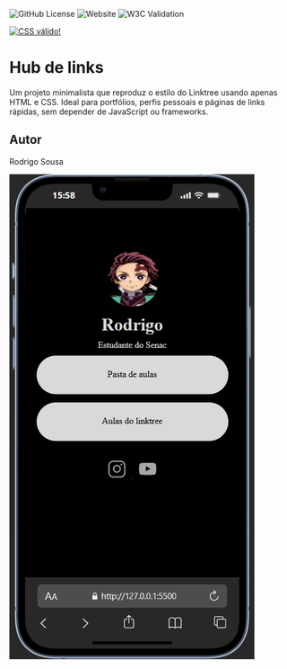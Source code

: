 ![GitHub License](https://img.shields.io/github/license/soy-soysa/linktree?style=flat)
![Website](https://img.shields.io/website?url=https%3A%2F%2Fsoy-soysa.github.io%2Flinktree)
![W3C Validation](https://img.shields.io/w3c-validation/html?targetUrl=https%3A%2F%2Fsoy-soysa.github.io%2Flinktree)

<p>
    <a href="https://jigsaw.w3.org/css-validator/check/referer">
        <img style="border:0;width:88px;height:31px"
            src="https://jigsaw.w3.org/css-validator/images/vcss"
            alt="CSS válido!" />
    </a>
</p>

# Hub de links
Um projeto minimalista que reproduz o estilo do Linktree usando apenas HTML e CSS. Ideal para portfólios, perfis pessoais e páginas de links rápidas, sem depender de JavaScript ou frameworks.
## Autor
Rodrigo Sousa

![](icons/Printtela.png)
